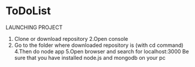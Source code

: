 # ToDoList

LAUNCHING PROJECT

1. Clone or download repository
2.Open console 
3. Go to the folder where downloaded repository is (with cd <path> command)
4.Then do    node app 
5.Open browser and search for localhost:3000
Be sure that you have installed node.js and mongodb on your pc 
